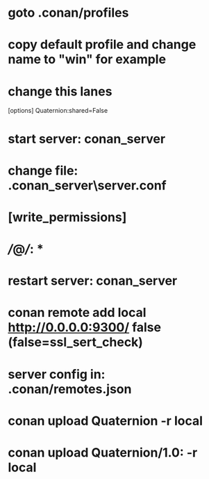# goto .conan/profiles 
# copy default profile and change name to "win" for example

# change this lanes
[options]
Quaternion:shared=False

# start server: conan_server
# change file: .conan_server\server.conf

# [write_permissions]
#  */*@*/*: *
# restart server: conan_server
# conan remote add local http://0.0.0.0:9300/ false  (false=ssl_sert_check)
# server config in: .conan/remotes.json

# conan upload Quaternion -r local
# conan upload Quaternion/1.0:<hash> -r local